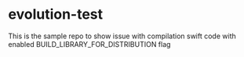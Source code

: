 # evolution-test
This is the sample repo to show issue with compilation swift code with enabled BUILD_LIBRARY_FOR_DISTRIBUTION flag
